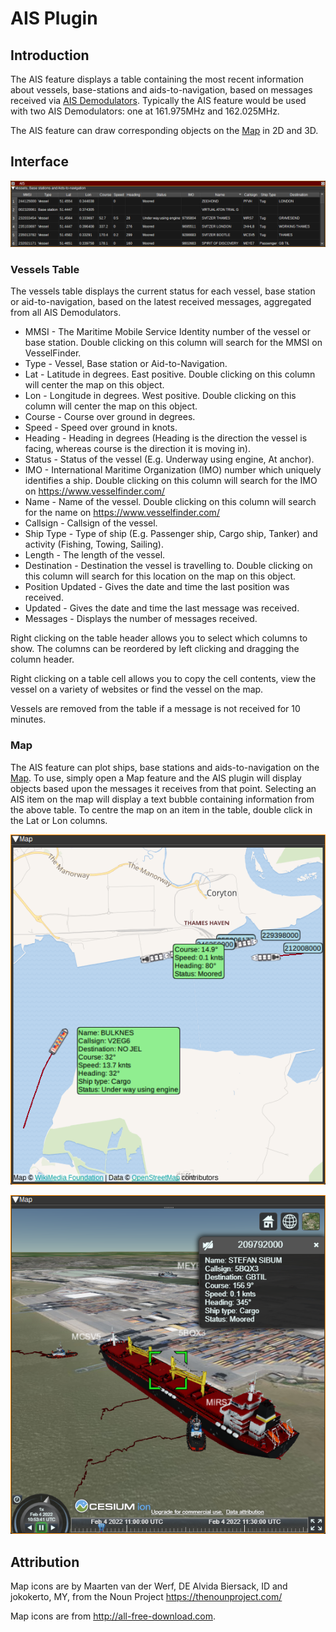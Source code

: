 <h1>AIS Plugin</h1>

<h2>Introduction</h2>

The AIS feature displays a table containing the most recent information about vessels, base-stations and aids-to-navigation,
based on messages received via [AIS Demodulators](../../channelrx/demodais/readme.md).
Typically the AIS feature would be used with two AIS Demodulators: one at 161.975MHz and 162.025MHz.

The AIS feature can draw corresponding objects on the [Map](../../feature/map/readme.md) in 2D and 3D.

<h2>Interface</h2>

![AIS feature plugin GUI](../../../doc/img/AIS_plugin.png)

<h3>Vessels Table</h3>

The vessels table displays the current status for each vessel, base station or aid-to-navigation, based on the latest received messages, aggregated from all AIS Demodulators.

* MMSI - The Maritime Mobile Service Identity number of the vessel or base station. Double clicking on this column will search for the MMSI on VesselFinder.
* Type - Vessel, Base station or Aid-to-Navigation.
* Lat - Latitude in degrees. East positive. Double clicking on this column will center the map on this object.
* Lon - Longitude in degrees. West positive. Double clicking on this column will center the map on this object.
* Course - Course over ground in degrees.
* Speed - Speed over ground in knots.
* Heading - Heading in degrees (Heading is the direction the vessel is facing, whereas course is the direction it is moving in).
* Status - Status of the vessel (E.g. Underway using engine, At anchor).
* IMO -  International Maritime Organization (IMO) number which uniquely identifies a ship. Double clicking on this column will search for the IMO on https://www.vesselfinder.com/
* Name - Name of the vessel. Double clicking on this column will search for the name on https://www.vesselfinder.com/
* Callsign - Callsign of the vessel.
* Ship Type - Type of ship (E.g. Passenger ship, Cargo ship, Tanker) and activity (Fishing, Towing, Sailing).
* Length - The length of the vessel.
* Destination - Destination the vessel is travelling to. Double clicking on this column will search for this location on the map on this object.
* Position Updated - Gives the date and time the last position was received.
* Updated - Gives the date and time the last message was received.
* Messages - Displays the number of messages received.

Right clicking on the table header allows you to select which columns to show. The columns can be reordered by left clicking and dragging the column header.

Right clicking on a table cell allows you to copy the cell contents, view the vessel on a variety of websites or find the vessel on the map.

Vessels are removed from the table if a message is not received for 10 minutes.

<h3>Map</h3>

The AIS feature can plot ships, base stations and aids-to-navigation on the [Map](../../feature/map/readme.md). To use, simply open a Map feature and the AIS plugin will display objects based upon the messages it receives from that point.
Selecting an AIS item on the map will display a text bubble containing information from the above table. To centre the map on an item in the table, double click in the Lat or Lon columns.

![AIS 2D map](../../../doc/img/AIS_plugin_map.png)

![AIS 3D map](../../../doc/img/AIS_plugin_map_3d.png)

<h2>Attribution</h2>

Map icons are by Maarten van der Werf, DE Alvida Biersack, ID and jokokerto, MY, from the Noun Project https://thenounproject.com/

Map icons are from http://all-free-download.com.
